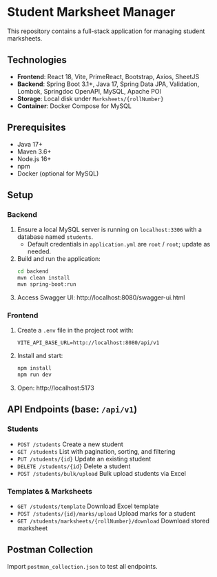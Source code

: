 # Student Marksheet Manager

This repository contains a full-stack application for managing student marksheets.

## Technologies

- **Frontend**: React 18, Vite, PrimeReact, Bootstrap, Axios, SheetJS
- **Backend**: Spring Boot 3.1+, Java 17, Spring Data JPA, Validation, Lombok, Springdoc OpenAPI, MySQL, Apache POI
- **Storage**: Local disk under `Marksheets/{rollNumber}`
- **Container**: Docker Compose for MySQL

## Prerequisites

- Java 17+
- Maven 3.6+
- Node.js 16+
- npm
- Docker (optional for MySQL)

## Setup

### Backend

1. Ensure a local MySQL server is running on `localhost:3306` with a database named `students`.
   - Default credentials in `application.yml` are `root` / `root`; update as needed.
2. Build and run the application:
   ```bash
   cd backend
   mvn clean install
   mvn spring-boot:run
   ```
3. Access Swagger UI: http://localhost:8080/swagger-ui.html

### Frontend

1.  Create a `.env` file in the project root with:
    ```env
    VITE_API_BASE_URL=http://localhost:8080/api/v1
    ```
2.  Install and start:
    ```bash
    npm install
    npm run dev
    ```
3.  Open: http://localhost:5173

## API Endpoints (base: `/api/v1`)

### Students

- `POST /students` Create a new student
- `GET /students` List with pagination, sorting, and filtering
- `PUT /students/{id}` Update an existing student
- `DELETE /students/{id}` Delete a student
- `POST /students/bulk/upload` Bulk upload students via Excel

### Templates & Marksheets

- `GET /students/template` Download Excel template
- `POST /students/{id}/marks/upload` Upload marks for a student
- `GET /students/marksheets/{rollNumber}/download` Download stored marksheet

## Postman Collection

Import `postman_collection.json` to test all endpoints.
